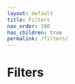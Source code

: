 ```yaml
---
layout: default
title: Filters 
nav_order: 100
has_children: true
permalink: /filters/
---
```


# Filters
